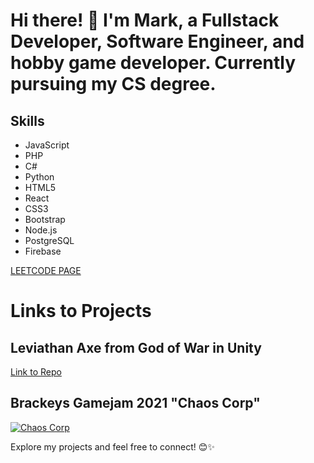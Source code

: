 # Hi there! 👋 I'm Mark, a Fullstack Developer, Software Engineer, and hobby game developer. Currently pursuing my CS degree.

## Skills

- JavaScript
- PHP
- C#
- Python
- HTML5
- React
- CSS3
- Bootstrap
- Node.js
- PostgreSQL
- Firebase

[LEETCODE PAGE](https://leetcode.com/Mareczek1311/)

# Links to Projects

## Leviathan Axe from God of War in Unity
[Link to Repo](https://github.com/Mareczek1311/Leviatan-Axe-Unity-Project/tree/main)

## Brackeys Gamejam 2021 "Chaos Corp"
[![Chaos Corp](https://img.itch.zone/aW1nLzY4NDgxMjQucG5n/315x250%23c/8qIKzN.png)](https://mareczek131.itch.io/chaos-corp)

Explore my projects and feel free to connect! 😊✨
